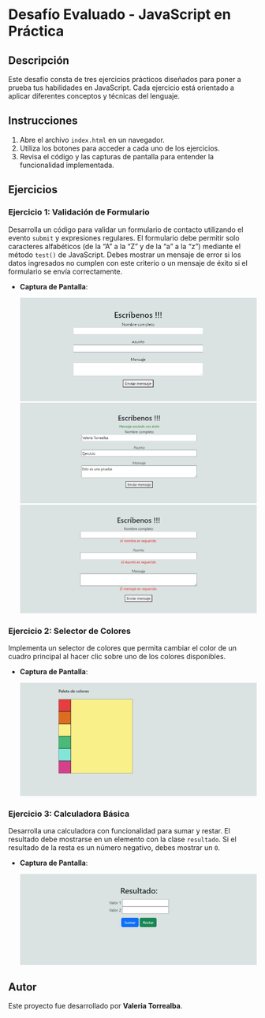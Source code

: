 # Desafío Evaluado - JavaScript en Práctica

## Descripción

Este desafío consta de tres ejercicios prácticos diseñados para poner a prueba tus habilidades en JavaScript. Cada ejercicio está orientado a aplicar diferentes conceptos y técnicas del lenguaje.

## Instrucciones

1. Abre el archivo `index.html` en un navegador.
2. Utiliza los botones para acceder a cada uno de los ejercicios.
3. Revisa el código y las capturas de pantalla para entender la funcionalidad implementada.

## Ejercicios

### Ejercicio 1: Validación de Formulario

Desarrolla un código para validar un formulario de contacto utilizando el evento `submit` y expresiones regulares. El formulario debe permitir solo caracteres alfabéticos (de la “A” a la “Z” y de la “a” a la “z”) mediante el método `test()` de JavaScript. Debes mostrar un mensaje de error si los datos ingresados no cumplen con este criterio o un mensaje de éxito si el formulario se envía correctamente.

- **Captura de Pantalla**:

    ![ejercicio1](assets/screenshot/ejercicio1.png)
    ![ejercicio1](assets/screenshot/ejercicio1.1.png)
    ![ejercicio1](assets/screenshot/ejercicio1.2.png)

### Ejercicio 2: Selector de Colores

Implementa un selector de colores que permita cambiar el color de un cuadro principal al hacer clic sobre uno de los colores disponibles.

- **Captura de Pantalla**:

    ![ejercicio2](assets/screenshot/ejercicio2.png)

### Ejercicio 3: Calculadora Básica

Desarrolla una calculadora con funcionalidad para sumar y restar. El resultado debe mostrarse en un elemento con la clase `resultado`. Si el resultado de la resta es un número negativo, debes mostrar un `0`.

- **Captura de Pantalla**:

    ![ejercicio3](assets/screenshot/ejercicio3.png)

## Autor

Este proyecto fue desarrollado por **Valeria Torrealba**.
